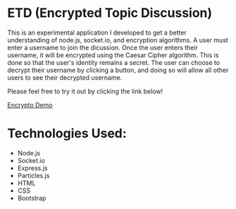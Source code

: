 # ETD (Encrypted Topic Discussion)

This is an experimental application I developed to get a better understanding of node.js, socket.io, and encryption algorithms. A user must enter a username to join the dicussion. Once the user enters their username, it will be encrypted using the Caesar Cipher algorithm. This is done so that the user's identity remains a secret. The user can choose to decrypt their username by clicking a button, and doing so will allow all other users to see their decrypted username.

Please feel free to try it out by clicking the link below!

[Encrypto Demo](https://encrypto.herokuapp.com)


# Technologies Used:

* Node.js
* Socket.io 
* Express.js
* Particles.js
* HTML
* CSS
* Bootstrap
